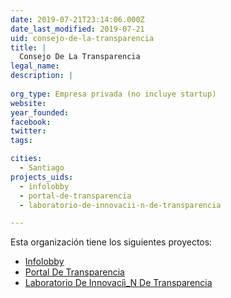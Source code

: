 ```yaml
---
date: 2019-07-21T23:14:06.000Z
date_last_modified: 2019-07-21
uid: consejo-de-la-transparencia
title: |
  Consejo De La Transparencia
legal_name: 
description: |
  
org_type: Empresa privada (no incluye startup)
website: 
year_founded: 
facebook: 
twitter: 
tags:

cities: 
  - Santiago
projects_uids:
  - infolobby
  - portal-de-transparencia
  - laboratorio-de-innovacii-n-de-transparencia

---
```


Esta organización tiene los siguientes proyectos:

- [Infolobby](/proyectos/infolobby)
- [Portal De Transparencia](/proyectos/portal-de-transparencia)
- [Laboratorio De Innovaciì_N De Transparencia](/proyectos/laboratorio-de-innovacii-n-de-transparencia)
